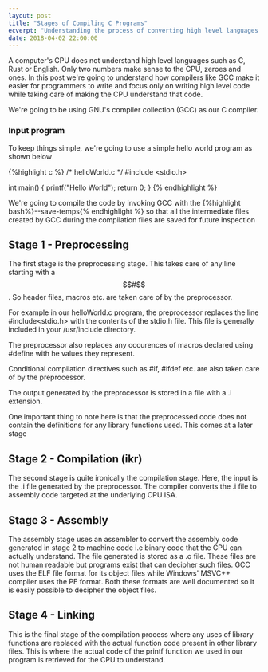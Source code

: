 ```yaml
---
layout: post
title: "Stages of Compiling C Programs"
ecverpt: "Understanding the process of converting high level languages into machine code"
date: 2018-04-02 22:00:00
---
```


A computer's CPU does not understand high level languages such as C, Rust or English. Only two numbers make sense to the CPU, zeroes and ones. In this post we're going to understand how compilers like GCC make it easier for programmers to write and focus only on writing high level code while taking care of making the CPU understand that code.

We're going to be using GNU's compiler collection (GCC) as our C compiler.

### Input program

To keep things simple, we're going to use a simple hello world program as shown below

{%highlight c %}
/* helloWorld.c */
#include <stdio.h>

int main()
{
	printf("Hello World");
	return 0;
}
{% endhighlight %}

We're going to compile the code by invoking GCC with the {%highlight bash%}--save-temps{% endhighlight %} so that all the intermediate files created by GCC during the compilation files are saved for future inspection

## Stage 1 - Preprocessing 

The first stage is the preprocessing stage. This takes care of any line starting with a $$#$$. So header files, macros etc. are taken care of by the preprocessor. 

For example in our helloWorld.c program, the preprocessor replaces the line #include<stdio.h> with the contents of the stdio.h file. This file is generally included in your /usr/include directory. 

The preprocessor also replaces any occurences of macros declared using #define with he values they represent. 

Conditional compilation directives such as #if, #ifdef etc. are also taken care of by the preprocessor.

The output generated by the preprocessor is stored in a file with a .i extension.

One important thing to note here is that the preprocessed code does not contain the definitions for any library functions used. This comes at a later stage

## Stage 2 - Compilation (ikr)

The second stage is quite ironically the compilation stage. Here, the input is the .i file generated by the preprocessor. The compiler converts the .i file to assembly code targeted at the underlying CPU ISA. 

## Stage 3 - Assembly 

The assembly stage uses an assembler to convert the assembly code generated in stage 2 to machine code i.e binary code that the CPU can actually understand. The file generated is stored as a .o file. These files are not human readable but programs exist that can decipher such files. GCC uses the ELF file format for its object files while Windows' MSVC++ compiler uses the PE format. Both these formats are well documented so it is easily possible to decipher the object files.

## Stage 4 - Linking

This is the final stage of the compilation process where any uses of library functions are replaced with the actual function code present in other library files. This is where the actual code of the printf function we used in our program is retrieved for the CPU to understand. 


